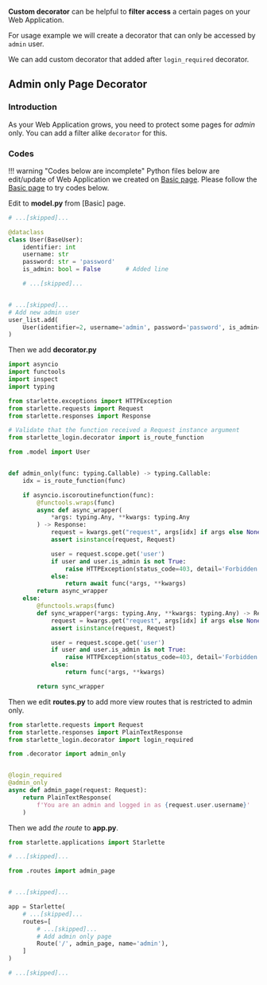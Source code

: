 **Custom decorator** can be helpful to **filter access** a certain pages on your Web Application.

For usage example we will create a decorator that can only be accessed by `admin` user.

We can add custom decorator that added after `login_required` decorator.

## Admin only Page Decorator

### Introduction

As your Web Application grows, you need to protect some pages for *admin* only.
You can add a filter alike `decorator` for this.

### Codes

!!! warning "Codes below are incomplete"
    Python files below are edit/update of Web Application we created on [Basic page](/).
    Please follow the [Basic page](/) to try codes below.

Edit to **model.py** from [Basic] page.

```python
# ...[skipped]...

@dataclass
class User(BaseUser):
    identifier: int
    username: str
    password: str = 'password'
    is_admin: bool = False       # Added line

    # ...[skipped]...


# ...[skipped]...
# Add new admin user
user_list.add(
    User(identifier=2, username='admin', password='password', is_admin=True)
)
```

Then we add **decorator.py**

```python
import asyncio
import functools
import inspect
import typing

from starlette.exceptions import HTTPException
from starlette.requests import Request
from starlette.responses import Response

# Validate that the function received a Request instance argument
from starlette_login.decorator import is_route_function

from .model import User


def admin_only(func: typing.Callable) -> typing.Callable:
    idx = is_route_function(func)

    if asyncio.iscoroutinefunction(func):
        @functools.wraps(func)
        async def async_wrapper(
            *args: typing.Any, **kwargs: typing.Any
        ) -> Response:
            request = kwargs.get("request", args[idx] if args else None)
            assert isinstance(request, Request)

            user = request.scope.get('user')
            if user and user.is_admin is not True:
                raise HTTPException(status_code=403, detail='Forbidden access')
            else:
                return await func(*args, **kwargs)
        return async_wrapper
    else:
        @functools.wraps(func)
        def sync_wrapper(*args: typing.Any, **kwargs: typing.Any) -> Response:
            request = kwargs.get("request", args[idx] if args else None)
            assert isinstance(request, Request)

            user = request.scope.get('user')
            if user and user.is_admin is not True:
                raise HTTPException(status_code=403, detail='Forbidden access')
            else:
                return func(*args, **kwargs)

        return sync_wrapper
```

Then we edit **routes.py** to add more view routes that is restricted to admin only.

```python
from starlette.requests import Request
from starlette.responses import PlainTextResponse
from starlette_login.decorator import login_required

from .decorator import admin_only


@login_required
@admin_only
async def admin_page(request: Request):
    return PlainTextResponse(
        f'You are an admin and logged in as {request.user.username}'
    )
```

Then we add *the route* to **app.py**.


```python
from starlette.applications import Starlette

# ...[skipped]...

from .routes import admin_page


# ...[skipped]...

app = Starlette(
    # ...[skipped]...
    routes=[
        # ...[skipped]...
        # Add admin only page
        Route('/', admin_page, name='admin'),
    ]
)

# ...[skipped]...
```